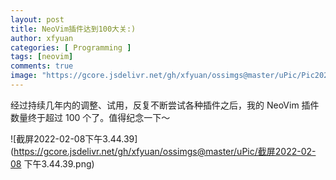 ```yaml
---
layout: post
title: NeoVim插件达到100大关:)
author: xfyuan
categories: [ Programming ]
tags: [neovim]
comments: true
image: "https://gcore.jsdelivr.net/gh/xfyuan/ossimgs@master/uPic/Pic20220318-233350.jpg"
---
```


经过持续几年内的调整、试用，反复不断尝试各种插件之后，我的 NeoVim 插件数量终于超过 100 个了。值得纪念一下～

![截屏2022-02-08下午3.44.39](https://gcore.jsdelivr.net/gh/xfyuan/ossimgs@master/uPic/截屏2022-02-08 下午3.44.39.png)
